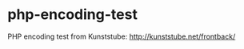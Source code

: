 php-encoding-test
=================

PHP encoding test from Kunststube: http://kunststube.net/frontback/